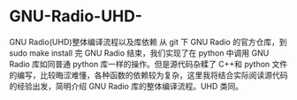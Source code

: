 # GNU-Radio-UHD-
GNU Radio(UHD)整体编译流程以及库依赖
从 git 下 GNU Radio 的官方仓库，到 sudo make install 完 GNU Radio 结束，我们实现了在 python 中调用 GNU Radio 库如同普通 python 库一样的操作。但是源代码杂糅了 C++和 python 文件的编写，比较晦涩难懂，各种函数的依赖较为复杂，这里我将结合实际阅读源代码的经验出发，简明介绍 GNU Radio 库的整体编译流程。UHD 类同。

